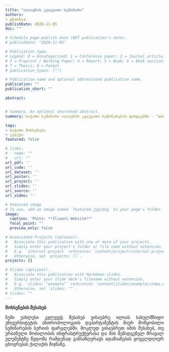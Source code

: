 ```yaml
---
title: "ილიაუნის კვლევითი სემინარი"
authors:
- gkankia
publishDate: 2020-11-05 
doi: ""

# Schedule page publish date (NOT publication's date).
# publishDate: "2020-11-05"

# Publication type.
# Legend: 0 = Uncategorized; 1 = Conference paper; 2 = Journal article;
# 3 = Preprint / Working Paper; 4 = Report; 5 = Book; 6 = Book section;
# 7 = Thesis; 8 = Patent
# publication_types: [""]

# Publication name and optional abbreviated publication name.
publication: ""
publication_short: ""

abstract:


# Summary. An optional shortened abstract.
summary: საჯარო სემინარი ილიაუნის კვლევითი სემინარების ფარგლებში - "თბილისი, როგორც ურბანული თანაკვეთის სივრცე".

tags:
- საჯარო მოხსენება
- კვლევა
featured: false

# links:
# - name: ""
#   url: ""
url_pdf: ''
url_code: ''
url_dataset: ''
url_poster: ''
url_project: ''
url_slides: ''
url_source: ''
url_video: ''

# Featured image
# To use, add an image named `featured.jpg/png` to your page's folder. 
image:
  caption: 'Photo: **Iliauni Website**'
  focal_point: ""
  preview_only: false

# Associated Projects (optional).
#   Associate this publication with one or more of your projects.
#   Simply enter your project's folder or file name without extension.
#   E.g. `internal-project` references `content/project/internal-project/index.md`.
#   Otherwise, set `projects: []`.
projects: []

# Slides (optional).
#   Associate this publication with Markdown slides.
#   Simply enter your slide deck's filename without extension.
#   E.g. `slides: "example"` references `content/slides/example/index.md`.
#   Otherwise, set `slides: ""`.
# slides: ""
---
```

**მოხსენების შესახებ**
<p align="justify">
    ჩემი უახლესი <a href="https://gkankia.xyz/ka/publication/%E1%83%9B%E1%83%9D%E1%83%91%E1%83%98%E1%83%9A%E1%83%9D%E1%83%91%E1%83%98%E1%83%A1-%E1%83%98%E1%83%9C%E1%83%A4%E1%83%A0%E1%83%90%E1%83%A1%E1%83%A2%E1%83%A0%E1%83%A3%E1%83%A5%E1%83%A2%E1%83%A3%E1%83%A0%E1%83%90-%E1%83%93%E1%83%90-%E1%83%93%E1%83%94%E1%83%95%E1%83%9C%E1%83%98%E1%83%9A%E1%83%94%E1%83%91%E1%83%98/">კვლევის</a> შესახებ ვისაუბრე ილიას სახელმწიფო უნივერსიტეტის ანთროპოლოგიის დეპარტამენტის მიერ მოწყობილი სემინარების სერიის ფარგლებში. 
    მოკლედ ვისაუბრეთ იმის შესახებ, თუ ურბანული მობილობის ინფრასტრუქტურასა და მის შემადგენელ მრავალ ელემენტზე წვდომა რამდენად განსაზღვრავს ადამიანების ყოველდღიურ ცხოვრებას ქალაქის მიჯნაზე.
</p>
